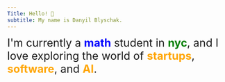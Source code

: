 ```yaml
---
Title: Hello! 👋
subtitle: My name is Danyil Blyschak.
---
```

<span style="font-size: 25px"> I'm currently a <span style="color:blue">**math**</span> student in <span style="color:green">**nyc**</span>, and I love exploring the world of <span style="color:orange">**startups**</span>, <span style="color:orange">**software**</span>, and <span style="color:orange">**AI**</span>. </span>

